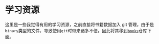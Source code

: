 # 学习资源

这里是一些我觉得有用的学习资源，之前直接将书籍数据加入 git 管理，由于是`binary`类型的文件，导致使用`git`时带来诸多不便，因此将其移到[`books`](https://github.com/dreamer2q/books)仓库下面。
